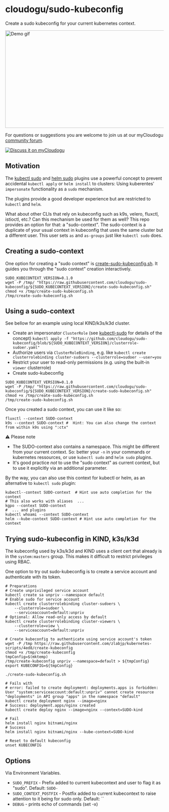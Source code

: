 cloudogu/sudo-kubeconfig 
===

Create a sudo kubeconfig for your current kubernetes context.

<img src="https://github.com/cloudogu/sudo-kubeconfig/wiki/sudo-kubeconfig.gif" alt="Demo gif" width="516" height="309"> 

For questions or suggestions you are welcome to join us at our myCloudogu [community forum](https://community.cloudogu.com/c/kubernetes/54).

[![Discuss it on myCloudogu](https://static.cloudogu.com/static/images/discuss-it.png)](https://community.cloudogu.com/c/kubernetes/54)

## Motivation

The [kubectl sudo](https://github.com/postfinance/kubectl-sudo) and [helm sudo](https://github.com/cloudogu/helm-sudo) plugins use a powerful concept to prevent accidental `kubectl apply` or `helm install` to clusters: Using kuberentes' `impersonate` functionality as a `sudo` mechanism.

The plugins provide a good developer experience but are restricted to `kubectl` and `helm`.

What about other CLIs that rely on kubeconfig such as k9s, velero, fluxctl, istioctl, etc.? Can this mechanism be used 
for them as well? 
This repo provides an option for that: a "sudo-context".
The sudo-context is a duplicate of your usual context in kubeconfig that uses the same cluster but a different user.
This user sets `as` and `as-groups` just like `kubectl sudo` does.

## Creating a sudo-context

One option for creating a "sudo context" is [create-sudo-kubeconfig.sh](create-sudo-kubeconfig.sh).
It guides you through the "sudo context" creation interactively.

```shell
SUDO_KUBECONTEXT_VERSION=0.1.0
wget -P /tmp/ "https://raw.githubusercontent.com/cloudogu/sudo-kubeconfig/${SUDO_KUBECONTEXT_VERSION}/create-sudo-kubeconfig.sh"
chmod +x /tmp/create-sudo-kubeconfig.sh
/tmp/create-sudo-kubeconfig.sh
```

## Using a sudo-context

See bellow for an example using local KIND/k3s/k3d cluster.

* Create an impersonator `ClusterRole` (see [kubectl-sudo](https://github.com/postfinance/kubectl-sudo) for details of the concept)
  `kubectl apply -f "https://github.com/cloudogu/sudo-kubeconfig/blob/${SUDO_KUBECONTEXT_VERSION}/clusterrole-sudoer.yaml"`
* Authorize users via `ClusterRoleBinding`, e.g. like 
  `kubectl create clusterrolebinding cluster-sudoers --clusterrole=sudoer --user=you`
* Restrict your user to read-only permissions (e.g. using the built-in `viewer` clusterrole)
* Create sudo-kubeconfig
```shell
SUDO_KUBECONTEXT_VERSION=0.1.0
wget -P /tmp/ "https://raw.githubusercontent.com/cloudogu/sudo-kubeconfig/${SUDO_KUBECONTEXT_VERSION}/create-sudo-kubeconfig.sh"
chmod +x /tmp/create-sudo-kubeconfig.sh
/tmp/create-sudo-kubeconfig.sh
```

Once you created a sudo context, you can use it like so:

```shell
fluxctl --context SUDO-context     
k9s --context SUDO-context #  Hint: You can also change the context from within k9s using ":ctx"
```

⚠️ Please note
* The SUDO-context also contains a namespace. This might be different from your current context. So: better your `-n` in your commands or kubernetes ressources, or use `kubectl sudo` and `helm sudo` plugins.
* It's good practice *not* to use the "sudo context" as current context, but to use it explicitly via an additional parameter.

By the way, you can also use this context for kubectl or helm, as an alternative to `kubectl sudo` plugin:

```shell
kubectl--context SUDO-context  # Hint use auto completion for the context
# This also works with aliases  ...
kgpo --context SUDO-context
#  ... and plugins
kubectl whoami --context SUDO-context
helm --kube-context SUDO-context # Hint use auto completion for the context
```

## Trying sudo-kubeconfig in KIND, k3s/k3d

The kubeconfig used by k3s/k3d and KIND uses a client cert that already is in the `system:masters` group. This makes it 
difficult to restrict privileges using RBAC.

One option to try out sudo-kubeconfig is to create a service account and authenticate with its token.

```shell
# Preparations
# Create unprivileged service account
kubectl create sa unpriv --namespace default
# Enable sudo for service account
kubectl create clusterrolebinding cluster-sudoers \
    --clusterrole=sudoer \
    --serviceaccount=default:unpriv
# Optional: Allow read-only access by default
kubectl create clusterrolebinding cluster-viewers \
    --clusterrole=view \
    --serviceaccount=default:unpriv

# Create kubeconfig to authenticate using service account's token
wget -P /tmp https://raw.githubusercontent.com/zlabjp/kubernetes-scripts/4ed8/create-kubeconfig
chmod +x /tmp/create-kubeconfig
tmpConfig=$(mktemp)
/tmp/create-kubeconfig unpriv --namespace=default > ${tmpConfig}
export KUBECONFIG=${tmpConfig}

./create-sudo-kubeconfig.sh

# Fails with
# error: failed to create deployment: deployments.apps is forbidden: User "system:serviceaccount:default:unpriv" cannot create resource "deployments" in API group "apps" in the namespace "default"
kubectl create deployment nginx --image=nginx
# Success: deployment.apps/nginx created
kubectl create deploy nginx --image=nginx --context=SUDO-kind 

# Fail
helm install nginx bitnami/nginx
# Success
helm install nginx bitnami/nginx --kube-context=SUDO-kind 

# Reset to default kubeconfig
unset KUBECONFIG
```

## Options

Via Environment Variables.

* `SUDO_PREFIX` - Prefix added to current kubecontext and user to flag it as "sudo". Default: `SUDO-`
* `SUDO_CONTEXT_POSTFIX` - Postfix added to current kubecontext to raise attention to it being for sudo only. Default: ``
* `DEBUG` - prints echo of commands (set -x)
